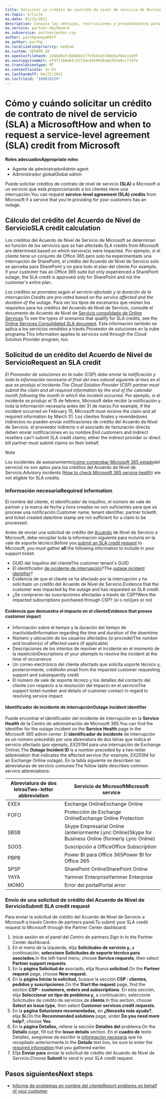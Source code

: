 ```yaml
---
title: Solicitar un crédito de contrato de nivel de servicio de Microsoft
ms.topic: article
ms.date: 03/31/2021
description: Conozca las ventajas, restricciones y procedimientos para solicitar un crédito de contrato de nivel de servicio (SLA) a Microsoft si los clientes experimentan una interrupción del servicio.
ms.service: partner-dashboard
ms.subservice: partnercenter-csp
author: parthpandyaMSFT
ms.author: parthp
ms.localizationpriority: medium
ms.custom: SEOAPR.20
ms.openlocfilehash: 1046d8afc8889461f75fb4c837d0e5af94c13e9f
ms.sourcegitcommit: efd711b0e65c55f24ce5b9636abd7b5a8cc719fe
ms.translationtype: MT
ms.contentlocale: es-ES
ms.lasthandoff: 04/27/2021
ms.locfileid: "108018159"
---
```

# <a name="how-and-when-to-request-a-service-level-agreement-sla-credit-from-microsoft"></a><span data-ttu-id="ad48b-103">Cómo y cuándo solicitar un crédito de contrato de nivel de servicio (SLA) a Microsoft</span><span class="sxs-lookup"><span data-stu-id="ad48b-103">How and when to request a service-level agreement (SLA) credit from Microsoft</span></span>

<span data-ttu-id="ad48b-104">**Roles adecuados**</span><span class="sxs-lookup"><span data-stu-id="ad48b-104">**Appropriate roles**</span></span>

- <span data-ttu-id="ad48b-105">Agente de administrador</span><span class="sxs-lookup"><span data-stu-id="ad48b-105">Admin agent</span></span>
- <span data-ttu-id="ad48b-106">Administrador global</span><span class="sxs-lookup"><span data-stu-id="ad48b-106">Global admin</span></span>

<span data-ttu-id="ad48b-107">Puede solicitar créditos de contrato de nivel de servicio **(SLA)** a Microsoft si un servicio que está proporcionando a los clientes tiene una interrupción.</span><span class="sxs-lookup"><span data-stu-id="ad48b-107">You can request **service-level agreement (SLA) credits** from Microsoft if a service that you're providing for your customers has an outage.</span></span>

## <a name="sla-credit-calculation"></a><span data-ttu-id="ad48b-108">Cálculo del crédito del Acuerdo de Nivel de Servicio</span><span class="sxs-lookup"><span data-stu-id="ad48b-108">SLA credit calculation</span></span>

<span data-ttu-id="ad48b-109">Los créditos del Acuerdo de Nivel de Servicio de Microsoft se determinan en función de los servicios que se han afectado.</span><span class="sxs-lookup"><span data-stu-id="ad48b-109">SLA credits from Microsoft are determined based on which service(s) were impacted.</span></span> <span data-ttu-id="ad48b-110">Por ejemplo, si el cliente tiene un conjunto de Office 365 pero solo ha experimentado una interrupción de SharePoint, el crédito del Acuerdo de Nivel de Servicio solo se aprueba para SharePoint y no para todo el plan del cliente.</span><span class="sxs-lookup"><span data-stu-id="ad48b-110">For example, if your customer has an Office 365 suite but only experienced a SharePoint outage, the SLA credit is approved only for SharePoint and not the customer's entire plan.</span></span>

<span data-ttu-id="ad48b-111">*Los créditos se prorratea según el servicio afectado y la duración de la interrupción.*</span><span class="sxs-lookup"><span data-stu-id="ad48b-111">*Credits are pro-rated based on the service affected and the duration of the outage.*</span></span> <span data-ttu-id="ad48b-112">Para ver los tipos de escenarios que reúnen los requisitos para los créditos del Acuerdo de Nivel de Servicio, consulte el documento de Acuerdo de Nivel de [Servicio consolidado de Online Services](http://www.microsoftvolumelicensing.com/DocumentSearch.aspx?Mode=3&DocumentTypeId=37).</span><span class="sxs-lookup"><span data-stu-id="ad48b-112">To see the types of scenarios that qualify for SLA credits, see the [Online Services Consolidated SLA document](http://www.microsoftvolumelicensing.com/DocumentSearch.aspx?Mode=3&DocumentTypeId=37).</span></span> <span data-ttu-id="ad48b-113">Esta información también se aplica a los servicios vendidos a través Proveedor de soluciones en la nube programa.</span><span class="sxs-lookup"><span data-stu-id="ad48b-113">This information applies to services sold through the Cloud Solution Provider program, too.</span></span>


## <a name="request-an-sla-credit"></a><span data-ttu-id="ad48b-114">Solicitud de un crédito del Acuerdo de Nivel de Servicio</span><span class="sxs-lookup"><span data-stu-id="ad48b-114">Request an SLA credit</span></span>

<span data-ttu-id="ad48b-115">*El Proveedor de soluciones en la nube (CSP) debe enviar la notificación y toda la información necesaria al final del mes natural siguiente al mes en el que se produjo el incidente.*</span><span class="sxs-lookup"><span data-stu-id="ad48b-115">*The Cloud Solution Provider (CSP) partner must submit the claim and all required information by the end of the calendar month following the month in which the incident occurred.*</span></span> <span data-ttu-id="ad48b-116">Por ejemplo, si el incidente se produjo el 15 de febrero, Microsoft debe recibir la notificación y toda la información necesaria antes del 31 de marzo.</span><span class="sxs-lookup"><span data-stu-id="ad48b-116">For example, if the incident occurred on February 15, Microsoft must receive the claim and all required information by March 31.</span></span> <span data-ttu-id="ad48b-117">Los clientes finales y revendedores indirectos no pueden enviar notificaciones de crédito del Acuerdo de Nivel de Servicio. el proveedor indirecto o el asociado de facturación directa deben enviar notificaciones en su nombre.</span><span class="sxs-lookup"><span data-stu-id="ad48b-117">End customers and indirect resellers can't submit SLA credit claims; either the indirect provider or direct bill partner must submit claims on their behalf.</span></span>

>[!NOTE]
><span data-ttu-id="ad48b-118">Los incidentes de asesoramiento[(cómo comprobar Microsoft 365 estado](https://docs.microsoft.com/microsoft-365/enterprise/view-service-health?&preserve-view=trueo365-worldwide#incidents-and-advisories)del servicio) no son aptos para los créditos del Acuerdo de Nivel de Servicio.</span><span class="sxs-lookup"><span data-stu-id="ad48b-118">Advisory incidents ([How to check Microsoft 365 service health](https://docs.microsoft.com/microsoft-365/enterprise/view-service-health?&preserve-view=trueo365-worldwide#incidents-and-advisories)) are not eligible for SLA credits.</span></span>

### <a name="required-information"></a><span data-ttu-id="ad48b-119">Información necesaria</span><span class="sxs-lookup"><span data-stu-id="ad48b-119">Required information</span></span>

<span data-ttu-id="ad48b-120">El nombre del cliente, el identificador de inquilino, el número de vale de partner y la marca de fecha y hora creadas no son suficientes para que se procese una notificación.</span><span class="sxs-lookup"><span data-stu-id="ad48b-120">Customer name, tenant identifier, partner ticket#, and ticket created date/time stamp are not sufficient for a claim to be processed.</span></span>

<span data-ttu-id="ad48b-121">Antes de enviar una solicitud de crédito  del [Acuerdo](#submit-sla-credit-request) de Nivel de Servicio a Microsoft, debe recopilar toda la información siguiente para incluirla en la vale de soporte técnico:</span><span class="sxs-lookup"><span data-stu-id="ad48b-121">Before you [submit an SLA credit request](#submit-sla-credit-request) to Microsoft, you must gather **all** the following information to include in your support ticket:</span></span>

- <span data-ttu-id="ad48b-122">GUID del inquilino del cliente</span><span class="sxs-lookup"><span data-stu-id="ad48b-122">The customer tenant's GUID</span></span>
- <span data-ttu-id="ad48b-123">El identificador [de incidente de interrupción](#outage-incident-identifier)?</span><span class="sxs-lookup"><span data-stu-id="ad48b-123">The [outage incident identifier](#outage-incident-identifier)?</span></span>
- <span data-ttu-id="ad48b-124">Evidencia de que el cliente se ha afectado por la interrupción y ha solicitado un crédito del Acuerdo de Nivel de Servicio.</span><span class="sxs-lookup"><span data-stu-id="ad48b-124">Evidence that the customer was impacted by the outage and has requested an SLA credit.</span></span>
- <span data-ttu-id="ad48b-125">¿Se compraron las suscripciones afectadas a través de CSP?</span><span class="sxs-lookup"><span data-stu-id="ad48b-125">Were the impacted subscriptions purchased through CSP?</span></span> <span data-ttu-id="ad48b-126">(*sí* o *no*)</span><span class="sxs-lookup"><span data-stu-id="ad48b-126">(*yes* or *no*)</span></span>

#### <a name="evidence-that-proves-customer-impact"></a><span data-ttu-id="ad48b-127">Evidencia que demuestra el impacto en el cliente</span><span class="sxs-lookup"><span data-stu-id="ad48b-127">Evidence that proves customer impact</span></span>

- <span data-ttu-id="ad48b-128">Información sobre el tiempo y la duración del tiempo de inactividad</span><span class="sxs-lookup"><span data-stu-id="ad48b-128">Information regarding the time and duration of the downtime</span></span>
- <span data-ttu-id="ad48b-129">Número y ubicación de los usuarios afectados (si procede)</span><span class="sxs-lookup"><span data-stu-id="ad48b-129">The number and location(s) of affected users (if applicable)</span></span>
- <span data-ttu-id="ad48b-130">Descripciones de los intentos de resolver el incidente en el momento de la repetición</span><span class="sxs-lookup"><span data-stu-id="ad48b-130">Descriptions of your attempts to resolve the incident at the time of occurrence</span></span>
- <span data-ttu-id="ad48b-131">Un correo electrónico del cliente afectado que solicita soporte técnico y, posteriormente, crédito</span><span class="sxs-lookup"><span data-stu-id="ad48b-131">An email from the impacted customer requesting support and subsequently credit</span></span>
- <span data-ttu-id="ad48b-132">El número de vale de soporte técnico y los detalles del contacto del cliente con respecto a la resolución del impacto en el servicio</span><span class="sxs-lookup"><span data-stu-id="ad48b-132">The support ticket number and details of customer contact in regard to resolving service impact</span></span>


#### <a name="outage-incident-identifier"></a><span data-ttu-id="ad48b-133">Identificador de incidente de interrupción</span><span class="sxs-lookup"><span data-stu-id="ad48b-133">Outage incident identifier</span></span>

<span data-ttu-id="ad48b-134">Puede encontrar el identificador del incidente de interrupción en la **Service Health** de la Centro de administración de Microsoft 365.</span><span class="sxs-lookup"><span data-stu-id="ad48b-134">You can find the identifier for the outage incident on the **Service Health** page in the Microsoft 365 admin center.</span></span> <span data-ttu-id="ad48b-135">El **identificador de incidente** de interrupción es un número precedido por una abreviatura de dos letras que indica el servicio afectado (por ejemplo, *EX25194* para una interrupción de Exchange Online).</span><span class="sxs-lookup"><span data-stu-id="ad48b-135">The **Outage Incident ID** is a number preceded by a two-letter abbreviation that indicates the affected service (for example, *EX25194* for an Exchange Online outage).</span></span> <span data-ttu-id="ad48b-136">En la tabla siguiente se describen las abreviaturas de servicio comunes:</span><span class="sxs-lookup"><span data-stu-id="ad48b-136">The follow table describes common service abbreviations:</span></span>

| <span data-ttu-id="ad48b-137">Abreviatura de dos letras</span><span class="sxs-lookup"><span data-stu-id="ad48b-137">Two-letter abbreviation</span></span> | <span data-ttu-id="ad48b-138">Servicio de Microsoft</span><span class="sxs-lookup"><span data-stu-id="ad48b-138">Microsoft service</span></span> |
| ----------------------- | ----------------- |
| <span data-ttu-id="ad48b-139">EX</span><span class="sxs-lookup"><span data-stu-id="ad48b-139">EX</span></span> | <span data-ttu-id="ad48b-140">Exchange Online</span><span class="sxs-lookup"><span data-stu-id="ad48b-140">Exchange Online</span></span> |
| <span data-ttu-id="ad48b-141">FO</span><span class="sxs-lookup"><span data-stu-id="ad48b-141">FO</span></span> | <span data-ttu-id="ad48b-142">Protección de Exchange Online</span><span class="sxs-lookup"><span data-stu-id="ad48b-142">Exchange Online Protection</span></span> |
| <span data-ttu-id="ad48b-143">SB</span><span class="sxs-lookup"><span data-stu-id="ad48b-143">SB</span></span> | <span data-ttu-id="ad48b-144">Skype Empresarial Online (anteriormente Lync Online)</span><span class="sxs-lookup"><span data-stu-id="ad48b-144">Skype for Business Online (formerly Lync Online)</span></span> |
| <span data-ttu-id="ad48b-145">SO</span><span class="sxs-lookup"><span data-stu-id="ad48b-145">OS</span></span> | <span data-ttu-id="ad48b-146">Suscripción a Office</span><span class="sxs-lookup"><span data-stu-id="ad48b-146">Office Subscription</span></span> |
| <span data-ttu-id="ad48b-147">PB</span><span class="sxs-lookup"><span data-stu-id="ad48b-147">PB</span></span> | <span data-ttu-id="ad48b-148">Power BI para Office 365</span><span class="sxs-lookup"><span data-stu-id="ad48b-148">Power BI for Office 365</span></span> |
| <span data-ttu-id="ad48b-149">SP</span><span class="sxs-lookup"><span data-stu-id="ad48b-149">SP</span></span> | <span data-ttu-id="ad48b-150">SharePoint Online</span><span class="sxs-lookup"><span data-stu-id="ad48b-150">SharePoint Online</span></span> |
| <span data-ttu-id="ad48b-151">YA</span><span class="sxs-lookup"><span data-stu-id="ad48b-151">YA</span></span> | <span data-ttu-id="ad48b-152">Yammer Enterprise</span><span class="sxs-lookup"><span data-stu-id="ad48b-152">Yammer Enterprise</span></span> |
| <span data-ttu-id="ad48b-153">MO</span><span class="sxs-lookup"><span data-stu-id="ad48b-153">MO</span></span> | <span data-ttu-id="ad48b-154">Error del portal</span><span class="sxs-lookup"><span data-stu-id="ad48b-154">Portal error</span></span> |

### <a name="submit-sla-credit-request"></a><span data-ttu-id="ad48b-155">Envío de una solicitud de crédito del Acuerdo de Nivel de Servicio</span><span class="sxs-lookup"><span data-stu-id="ad48b-155">Submit SLA credit request</span></span>

<span data-ttu-id="ad48b-156">Para enviar la solicitud de crédito del Acuerdo de Nivel de Servicio a Microsoft a través Centro de partners panel:</span><span class="sxs-lookup"><span data-stu-id="ad48b-156">To submit your SLA credit request to Microsoft through the Partner Center dashboard:</span></span>

1. <span data-ttu-id="ad48b-157">Inicie sesión en el panel del Centro de partners.</span><span class="sxs-lookup"><span data-stu-id="ad48b-157">Sign in to the Partner Center dashboard.</span></span>
2. <span data-ttu-id="ad48b-158">En el menú de la izquierda, elija **Solicitudes de servicio y,** a continuación, **seleccione Solicitudes de soporte técnico para asociados.**</span><span class="sxs-lookup"><span data-stu-id="ad48b-158">In the left-hand menu, choose **Service requests**, then select **Partner support requests**.</span></span>
3. <span data-ttu-id="ad48b-159">En la **página Solicitud de** asociado, elija Nueva **solicitud.**</span><span class="sxs-lookup"><span data-stu-id="ad48b-159">On the **Partner request** page, choose **New request**.</span></span>
4. <span data-ttu-id="ad48b-160">En la **página Iniciar la solicitud,** busque la sección **CSP : clientes, pedidos y suscripciones.**</span><span class="sxs-lookup"><span data-stu-id="ad48b-160">On the **Start the request** page, find the section **CSP - customers, orders and subscriptions**.</span></span> <span data-ttu-id="ad48b-161">En esta sección, elija **Seleccionar un tipo de problema y,** a continuación, seleccione Solicitudes de crédito de servicios de **cliente**.</span><span class="sxs-lookup"><span data-stu-id="ad48b-161">In this section, choose **Select an issue type**, then select **Customer services credit requests**.</span></span>
5. <span data-ttu-id="ad48b-162">En la **página Soluciones recomendadas,** en **¿Necesita más ayuda?**, elija **Sí.**</span><span class="sxs-lookup"><span data-stu-id="ad48b-162">On the **Recommended solutions** page, under **Do you need more help?**, choose **Yes**.</span></span>
6. <span data-ttu-id="ad48b-163">En la **página Detalles,** rellene la sección **Detalles del** problema.</span><span class="sxs-lookup"><span data-stu-id="ad48b-163">On the **Details** page, fill out the **Issue details** section.</span></span> <span data-ttu-id="ad48b-164">En el **cuadro de** texto Detalles, asegúrese de escribir la [información necesaria](#required-information) que ha recopilado anteriormente.</span><span class="sxs-lookup"><span data-stu-id="ad48b-164">In the **Details** text box, be sure to enter the [required information](#required-information) that you gathered earlier.</span></span>
7. <span data-ttu-id="ad48b-165">Elija **Enviar para** enviar la solicitud de crédito del Acuerdo de Nivel de Servicio.</span><span class="sxs-lookup"><span data-stu-id="ad48b-165">Choose **Submit** to send in your SLA credit request.</span></span>

## <a name="next-steps"></a><span data-ttu-id="ad48b-166">Pasos siguientes</span><span class="sxs-lookup"><span data-stu-id="ad48b-166">Next steps</span></span>

- [<span data-ttu-id="ad48b-167">Informe de problemas en nombre del cliente</span><span class="sxs-lookup"><span data-stu-id="ad48b-167">Report problems on behalf of your customer</span></span>](report-problems-on-behalf-of-a-customer.md)
